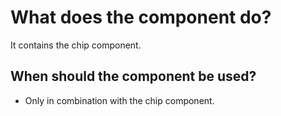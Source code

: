 
# What does the component do?
It contains the chip component.

## When should the component be used?
* Only in combination with the chip component.
